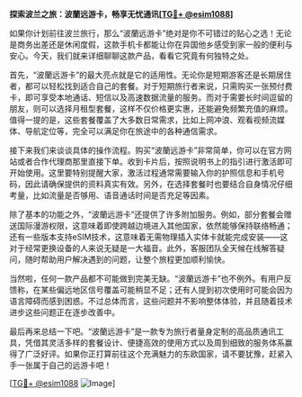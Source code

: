 **探索波兰之旅：波蘭远游卡，畅享无忧通讯[[TG💪+ @esim1088](https://t.me/s/esim1088)]**

如果你计划前往波兰旅行，那么“波蘭远游卡”绝对是你不可错过的贴心之选！无论是商务出差还是休闲度假，这款手机卡都能让你在异国他乡感受到家一般的便利与安心。今天，我们就来详细聊聊这款产品，看看它究竟有何独特之处。

首先，“波蘭远游卡”的最大亮点就是它的适用性。无论你是短期游客还是长期居住者，都可以轻松找到适合自己的套餐。对于短期旅行者来说，只需购买一张预付费卡，即可享受本地通话、短信以及高速数据流量的服务。而对于需要长时间逗留的朋友，则可以选择月租型套餐，这样不仅价格更实惠，还能避免频繁充值的麻烦。值得一提的是，这些套餐覆盖了大多数日常需求，比如上网冲浪、观看视频流媒体、导航定位等，完全可以满足你在旅途中的各种通信需求。

接下来我们来谈谈具体的操作流程。购买“波蘭远游卡”非常简单，你可以在官方网站或者合作代理商那里直接下单。收到卡片后，按照说明书上的指引进行激活即可开始使用。这里要特别提醒大家，激活过程通常需要输入你的护照信息和手机号码，因此请确保提供的资料真实有效。另外，在选择套餐时也要结合自身情况仔细考量，比如流量是否够用、语音通话时间是否充足等因素。

除了基本的功能之外，“波蘭远游卡”还提供了许多附加服务。例如，部分套餐会赠送国际漫游权限，这意味着即使跨越边境进入其他国家，依然能够保持联络畅通；还有一些版本支持eSIM技术，这意味着无需物理插入实体卡就能完成安装——这对于经常更换设备的人来说无疑是一大福音。此外，客服团队全天候在线解答疑问，随时帮助用户解决遇到的问题，让整个旅程更加顺利愉快。

当然啦，任何一款产品都不可能做到完美无缺。“波蘭远游卡”也不例外。有用户反馈称，在某些偏远地区信号覆盖可能稍显不足；还有人提到初次使用时可能会因为语言障碍而感到困惑。不过总体而言，这些问题并不影响整体体验，并且随着技术进步这些问题正在逐步改善中。

最后再来总结一下吧。“波蘭远游卡”是一款专为旅行者量身定制的高品质通讯工具，凭借其灵活多样的套餐设计、便捷高效的使用方式以及周到细致的服务体系赢得了广泛好评。如果你正打算前往这个充满魅力的东欧国家，请不要犹豫，赶紧入手一张属于自己的远游卡吧！

[[TG💪+ @esim1088](https://t.me/s/esim1088) ![Image](https://i.postimg.cc/4NQfJmqS/Snipaste-2025-05-13-00-14-12.png)]